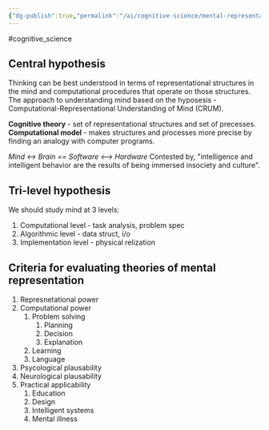 ```yaml
---
{"dg-publish":true,"permalink":"/ai/cognitive-science/mental-representations/","created":"","updated":""}
---
```


#cognitive_science

## Central hypothesis

Thinking can be best understood in terms of representational structures in the mind and computational procedures that operate on those structures.
The approach to understanding mind based on the hyposesis - Computational-Representational Understanding of Mind (CRUM).

**Cognitive theory** - set of representational structures and set of precesses.
**Computational model** - makes structures and processes more precise by finding an analogy with computer programs.

*Mind <-> Brain == Software <--> Hardware*
Contested by, "intelligence and intelligent behavior are the results of being immersed insociety and culture".

## Tri-level hypothesis

We should study mind at 3 levels:
1. Computational level - task analysis, problem spec
3. Algorithmic level - data struct, i/o
4. Implementation level - physical relization

## Criteria for evaluating theories of mental representation

1. Represnetational power
2. Computational power
	1. Problem solving
		1. Planning
		2. Decision
		3. Explanation
	2. Learning
	3. Language
3. Psycological plausability
4. Neurological plausability
5. Practical applicability
	1. Education
	2. Design
	3. Intelligent systems
	4. Mental illness
